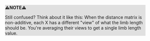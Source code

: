<div style="margin:2em; background-color: #e0e0e0;">

<strong>⚠️NOTE️️️⚠️</strong>

Still confused? Think about it like this: When the distance matrix is non-additive, each X has a different "view" of what the limb length should be. You're averaging their views to get a single limb length value.
</div>


